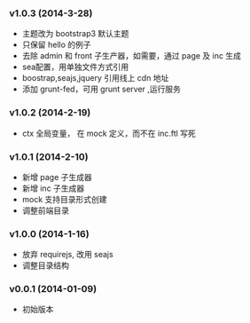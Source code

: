 ### v1.0.3 (2014-3-28)

* 主题改为 bootstrap3 默认主题
* 只保留 hello 的例子
* 去除 admin 和 front 子生产器，如需要，通过 page 及 inc 生成
* sea配置，用单独文件方式引用
* boostrap,seajs,jquery 引用线上 cdn 地址
* 添加 grunt-fed，可用 grunt server ,运行服务

### v1.0.2 (2014-2-19)

* ctx 全局变量， 在 mock 定义，而不在 inc.ftl 写死

### v1.0.1 (2014-2-10)

* 新增 page 子生成器
* 新增 inc 子生成器
* mock 支持目录形式创建
* 调整前端目录

### v1.0.0 (2014-1-16)
* 放弃 requirejs, 改用 seajs
* 调整目录结构

### v0.0.1 (2014-01-09)
* 初始版本